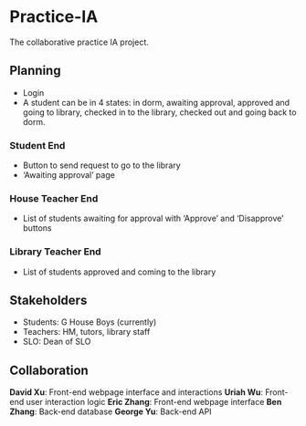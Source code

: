 # Practice-IA

The collaborative practice IA project.


## Planning

- Login
- A student can be in 4 states: in dorm, awaiting approval, approved and going to library, checked in to the library, checked out and going back to dorm.

### Student End

- Button to send request to go to the library
- ‘Awaiting approval’ page

### House Teacher End

- List of students awaiting for approval with ‘Approve’ and ‘Disapprove’ buttons

### Library Teacher End

- List of students approved and coming to the library


## Stakeholders

- Students: G House Boys (currently)
- Teachers: HM, tutors, library staff
- SLO: Dean of SLO


## Collaboration

**David Xu**: Front-end webpage interface and interactions
**Uriah Wu**: Front-end user interaction logic
**Eric Zhang**: Front-end webpage interface
**Ben Zhang**: Back-end database
**George Yu**: Back-end API

